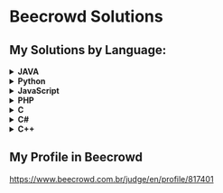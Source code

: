 # Beecrowd Solutions

## My Solutions by Language:
<!--
<details>
    <summary><strong>Language</strong></summary>
    <br />
    <div align="left">
        <table border=1>
            <tr>
                <th colspan=""></th>
            </tr>
            <tr>
                <th>BEE ID</th>
                <th>Name</th>
                <th>Code</th>
            </tr>
            <tr>
                <td align="center"></td>
                <td align="center"></td>
                <td align="center"><a href= "https://github.com/KaikyM/beecrowd-solutions/blob/main/Beecrowd_Problems/">See Here</a></td>
            </tr>
        </table>
    </div>
</details>
-- >
<!-- JAVA -->
<details>
    <summary><strong>JAVA</strong></summary>
    <br />
    <div align="left">
        <table border=1>
            <tr>
                <th colspan="3"></th>
            </tr>
            <tr>
                <th>BEE ID</th>
                <th>Name</th>
                <th>Code</th>
            </tr>
            <tr>
                <td align="center">1000</td>
                <td align="center">Hello World!</td>
                <td align="center"><a href= "https://github.com/KaikyM/beecrowd-solutions/blob/main/Beecrowd_Problems/BEE-1000-Java14.java">See Here</a></td>
            </tr>
            <tr>
                <td align="center">1001</td>
                <td align="center">Extremely Basic</td>
                <td align="center"><a href= "https://github.com/KaikyM/beecrowd-solutions/blob/main/Beecrowd_Problems/BEE-1001-Java14.java">See Here</a></td>
            <tr>
                <td align="center">1002</td>
                <td align="center">Area of a Circle</td>
                <td align="center"><a href= "https://github.com/KaikyM/beecrowd-solutions/blob/main/Beecrowd_Problems/BEE-1002-Java14.java">See Here</a></td>
            </tr>
            <tr>
                <td align="center">1003</td>
                <td align="center">Simple Sum</td>
                <td align="center"><a href= "https://github.com/KaikyM/beecrowd-solutions/blob/main/Beecrowd_Problems/BEE-1003-Java14.java">See Here</a></td>
            </tr>
            <tr>
                <td align="center">1004</td>
                <td align="center">Simple Product</td>
                <td align="center"><a href= "https://github.com/KaikyM/beecrowd-solutions/blob/main/Beecrowd_Problems/BEE-1004-Java14.java">See Here</a></td>
            </tr>
            <tr>
                <td align="center">1005</td>
                <td align="center">Average 1</td>
                <td align="center"><a href= "https://github.com/KaikyM/beecrowd-solutions/blob/main/Beecrowd_Problems/BEE-1005-Java14.java">See Here</a></td>
            </tr>
            <tr>
                <td align="center">1006</td>
                <td align="center">Average 2</td>
                <td align="center"><a href= "https://github.com/KaikyM/beecrowd-solutions/blob/main/Beecrowd_Problems/BEE-1006-Java14.java">See Here</a></td>
            </tr>
            <tr>
                <td align="center">1007</td>
                <td align="center">Difference</td>
                <td align="center"><a href= "https://github.com/KaikyM/beecrowd-solutions/blob/main/Beecrowd_Problems/BEE-1007-Java14.java">See Here</a></td>
            </tr>
            <tr>
                <td align="center">1008</td>
                <td align="center">Salary</td>
                <td align="center"><a href= "https://github.com/KaikyM/beecrowd-solutions/blob/main/Beecrowd_Problems/BEE-1008-Java14.java">See Here</a></td>
            </tr>
            <tr>
                <td align="center">1009</td>
                <td align="center">Salary with Bonus</td>
                <td align="center"><a href= "https://github.com/KaikyM/beecrowd-solutions/blob/main/Beecrowd_Problems/BEE-1009-Java14.java">See Here</a></td>
            </tr>
            <tr>
                <td align="center">1010</td>
                <td align="center">Simple Calculate</td>
                <td align="center"><a href= "https://github.com/KaikyM/beecrowd-solutions/blob/main/Beecrowd_Problems/BEE-1010-Java14.java">See Here</a></td>
            </tr>
            <tr>
                <td align="center">1011</td>
                <td align="center">Sphere</td>
                <td align="center"><a href= "https://github.com/KaikyM/beecrowd-solutions/blob/main/Beecrowd_Problems/BEE-1011-Java14.java">See Here</a></td>
            </tr>
            <tr>
                <td align="center">1012</td>
                <td align="center">Area</td>
                <td align="center"><a href= "https://github.com/KaikyM/beecrowd-solutions/blob/main/Beecrowd_Problems/BEE-1012-Java14.java">See Here</a></td>
            </tr>
            <tr>
                <td align="center">1013</td>
                <td align="center">The Greatest</td>
                <td align="center"><a href= "https://github.com/KaikyM/beecrowd-solutions/blob/main/Beecrowd_Problems/BEE-1013-Java14.java">See Here</a></td>
            </tr>
            <tr>
                <td align="center">1014</td>
                <td align="center">Consumption</td>
                <td align="center"><a href= "https://github.com/KaikyM/beecrowd-solutions/blob/main/Beecrowd_Problems/BEE-1014-Java14.java">See Here</a></td>
            </tr>
            <tr>
                <td align="center">1015</td>
                <td align="center">Distance Between Two Points</td>
                <td align="center"><a href= "https://github.com/KaikyM/beecrowd-solutions/blob/main/Beecrowd_Problems/BEE-1015-Java14.java">See Here</a></td>
            </tr>
            <tr>
                <td align="center">1016</td>
                <td align="center">Distance</td>
                <td align="center"><a href= "https://github.com/KaikyM/beecrowd-solutions/blob/main/Beecrowd_Problems/BEE-1016-Java14.java">See Here</a></td>
            </tr>
            <tr>
                <td align="center">1017</td>
                <td align="center">Fuel Spent</td>
                <td align="center"><a href= "https://github.com/KaikyM/beecrowd-solutions/blob/main/Beecrowd_Problems/BEE-1017-Java14.java">See Here</a></td>
            </tr>
             <tr>
                <td align="center">1018</td>
                <td align="center">Banknotes</td>
                <td align="center"><a href= "https://github.com/KaikyM/beecrowd-solutions/blob/main/Beecrowd_Problems/BEE-1018-Java14.java">See Here</a></td>
            </tr>
            <tr>
                <td align="center">1019</td>
                <td align="center">Time Conversion</td>
                <td align="center"><a href= "https://github.com/KaikyM/beecrowd-solutions/blob/main/Beecrowd_Problems/BEE-1019-Java14.java">See Here</a></td>
            </tr>
            <tr>
                <td align="center">1020</td>
                <td align="center">Age in Days</td>
                <td align="center"><a href= "https://github.com/KaikyM/beecrowd-solutions/blob/main/Beecrowd_Problems/BEE-1020-Java14.java">See Here</a></td>
            </tr>
             <tr>
                <td align="center">1021</td>
                <td align="center">Banknotes and Coins</td>
                <td align="center"><a href= "https://github.com/KaikyM/beecrowd-solutions/blob/main/Beecrowd_Problems/BEE-1021-Java14.java">See Here</a></td>
            </tr>
             <tr>
                <td align="center">1035</td>
                <td align="center">Selection Test 1</td>
                <td align="center"><a href= "https://github.com/KaikyM/beecrowd-solutions/blob/main/Beecrowd_Problems/BEE-1035-Java14.java">See Here</a></td>
            </tr>
            <tr>
                <td align="center">1036</td>
                <td align="center">Bhaskara's Formula</td>
                <td align="center"><a href= "https://github.com/KaikyM/beecrowd-solutions/blob/main/Beecrowd_Problems/BEE-1036-Java14.java">See Here</a></td>
            </tr>
            <tr>
                <td align="center">1037</td>
                <td align="center">Interval</td>
                <td align="center"><a href= "https://github.com/KaikyM/beecrowd-solutions/blob/main/Beecrowd_Problems/BEE-1037-Java14.java">See Here</a></td>
            </tr>
            <tr>
                <td align="center">1038</td>
                <td align="center">Snack</td>
                <td align="center"><a href= "https://github.com/KaikyM/beecrowd-solutions/blob/main/Beecrowd_Problems/BEE-1038-Java14.java">See Here</a></td>
            </tr>
            <tr>
                <td align="center">1040</td>
                <td align="center">Average 3</td>
                <td align="center"><a href= "https://github.com/KaikyM/beecrowd-solutions/blob/main/Beecrowd_Problems/BEE-1040-Java14.java">See Here</a></td>
            </tr>
            <tr>
                <td align="center">1041</td>
                <td align="center">Coordinates of a Point</td>
                <td align="center"><a href= "https://github.com/KaikyM/beecrowd-solutions/blob/main/Beecrowd_Problems/BEE-1041-Java14.java">See Here</a></td>
            </tr>
             <tr>
                <td align="center">1042</td>
                <td align="center">Simple Sort</td>
                <td align="center"><a href= "https://github.com/KaikyM/beecrowd-solutions/blob/main/Beecrowd_Problems/BEE-1042-Java14.java">See Here</a></td>
            </tr>
            <tr>
                <td align="center">1043</td>
                <td align="center">Triangle</td>
                <td align="center"><a href= "https://github.com/KaikyM/beecrowd-solutions/blob/main/Beecrowd_Problems/BEE-1043-Java14.java">See Here</a></td>
            </tr>
            <tr>
                <td align="center">1044</td>
                <td align="center">Multiples</td>
                <td align="center"><a href= "https://github.com/KaikyM/beecrowd-solutions/blob/main/Beecrowd_Problems/BEE-1044-Java14.java">See Here</a></td>
            </tr>
            <tr>
                <td align="center">1045</td>
                <td align="center">Triangle Types</td>
                <td align="center"><a href= "https://github.com/KaikyM/beecrowd-solutions/blob/main/Beecrowd_Problems/BEE-1045-Java14.java">See Here</a></td>
            </tr>
            <tr>
                <td align="center">1046</td>
                <td align="center">Game Time</td>
                <td align="center"><a href= "https://github.com/KaikyM/beecrowd-solutions/blob/main/Beecrowd_Problems/BEE-1046-Java14.java">See Here</a></td>
            </tr>
            <tr>
                <td align="center">1047</td>
                <td align="center">Game Time with Minutes</td>
                <td align="center"><a href= "https://github.com/KaikyM/beecrowd-solutions/blob/main/Beecrowd_Problems/BEE-1047-Java14.java">See Here</a></td>
            </tr>
            <tr>
                <td align="center">1048</td>
                <td align="center">Salary Increase</td>
                <td align="center"><a href= "https://github.com/KaikyM/beecrowd-solutions/blob/main/Beecrowd_Problems/BEE-1048-Java14.java">See Here</a></td>
            </tr>
             <tr>
                <td align="center">1049</td>
                <td align="center">Animal</td>
                <td align="center"><a href= "https://github.com/KaikyM/beecrowd-solutions/blob/main/Beecrowd_Problems/BEE-1049-Java14.java">See Here</a></td>
            </tr>
            <tr>
                <td align="center">1050</td>
                <td align="center">DDD</td>
                <td align="center"><a href= "https://github.com/KaikyM/beecrowd-solutions/blob/main/Beecrowd_Problems/BEE-1050-Java14.java">See Here</a></td>
            </tr>
            <tr>
                <td align="center">1051</td>
                <td align="center">Taxes</td>
                <td align="center"><a href= "https://github.com/KaikyM/beecrowd-solutions/blob/main/Beecrowd_Problems/BEE-1051-Java14.java">See Here</a></td>
            </tr>
            <tr>
                <td align="center">1052</td>
                <td align="center">Month</td>
                <td align="center"><a href= "https://github.com/KaikyM/beecrowd-solutions/blob/main/Beecrowd_Problems/BEE-1052-Java14.java">See Here</a></td>
            </tr>
            <tr>
                <td align="center">1059</td>
                <td align="center">Even Numbers</td>
                <td align="center"><a href= "https://github.com/KaikyM/beecrowd-solutions/blob/main/Beecrowd_Problems/BEE-1059-Java14.java">See Here</a></td>
            </tr>
            <tr>
                <td align="center">1060</td>
                <td align="center">Positive Numbers</td>
                <td align="center"><a href= "https://github.com/KaikyM/beecrowd-solutions/blob/main/Beecrowd_Problems/BEE-1060-Java14.java">See Here</a></td>
            </tr>
            <tr>
                <td align="center">1061</td>
                <td align="center">Event Time</td>
                <td align="center"><a href= "https://github.com/KaikyM/beecrowd-solutions/blob/main/Beecrowd_Problems/BEE-1061-Java14.java">See Here</a></td>
            </tr>
            <tr>
                <td align="center">1064</td>
                <td align="center">Positives and Average</td>
                <td align="center"><a href= "https://github.com/KaikyM/beecrowd-solutions/blob/main/Beecrowd_Problems/BEE-1064-Java14.java">See Here</a></td>
            </tr>
            <tr>
                <td align="center">1065</td>
                <td align="center">Even Between five Numbers</td>
                <td align="center"><a href= "https://github.com/KaikyM/beecrowd-solutions/blob/main/Beecrowd_Problems/BEE-1065-Java14.java">See Here</a></td>
            </tr>
            <tr>
                <td align="center">1066</td>
                <td align="center">Even, Odd, Positive and Negative</td>
                <td align="center"><a href= "https://github.com/KaikyM/beecrowd-solutions/blob/main/Beecrowd_Problems/BEE-1066-Java14.java">See Here</a></td>
            </tr>
            <tr>
                <td align="center">1067</td>
                <td align="center">Odd Numbers</td>
                <td align="center"><a href= "https://github.com/KaikyM/beecrowd-solutions/blob/main/Beecrowd_Problems/BEE-1067-Java14.java">See Here</a></td>
            </tr>
            <tr>
                <td align="center">1070</td>
                <td align="center">Six Odd Numbers</td>
                <td align="center"><a href= "https://github.com/KaikyM/beecrowd-solutions/blob/main/Beecrowd_Problems/BEE-1070-Java14.java">See Here</a></td>
            </tr>
            <tr>
                <td align="center">1071</td>
                <td align="center">Sum of Consecutive Odd Numbers I</td>
                <td align="center"><a href= "https://github.com/KaikyM/beecrowd-solutions/blob/main/Beecrowd_Problems/BEE-1071-Java14.java">See Here</a></td>
            </tr>
            <tr>
                <td align="center">1072</td>
                <td align="center">Interval 2</td>
                <td align="center"><a href= "https://github.com/KaikyM/beecrowd-solutions/blob/main/Beecrowd_Problems/BEE-1072-Java14.java">See Here</a></td>
            </tr>
            <tr>
                <td align="center">1073</td>
                <td align="center">Even Square</td>
                <td align="center"><a href= "https://github.com/KaikyM/beecrowd-solutions/blob/main/Beecrowd_Problems/BEE-1073-Java14.java">See Here</a></td>
            </tr>
            <tr>
                <td align="center">1074</td>
                <td align="center">Even or Odd</td>
                <td align="center"><a href= "https://github.com/KaikyM/beecrowd-solutions/blob/main/Beecrowd_Problems/BEE-1074-Java14.java"">See Here</a></td>
            </tr>
            <tr>
                <td align="center">1075</td>
                <td align="center">Remaining 2</td>
                <td align="center"><a href= "https://github.com/KaikyM/beecrowd-solutions/blob/main/Beecrowd_Problems/BEE-1075-Java14.java">See Here</a></td>
            </tr>
            <tr>
                <td align="center">1078</td>
                <td align="center">Multiplication Table</td>
                <td align="center"><a href= "https://github.com/KaikyM/beecrowd-solutions/blob/main/Beecrowd_Problems/BEE-1078-Java14.java"">See Here</a></td>
            </tr>
            <tr>
                <td align="center">1079</td>
                <td align="center">Weighted Averages</td>
                <td align="center"><a href= "https://github.com/KaikyM/beecrowd-solutions/blob/main/Beecrowd_Problems/BEE-1079-Java14.java">See Here</a></td>
            </tr>
            <tr>
                <td align="center">1080</td>
                <td align="center">Highest and Position</td>
                <td align="center"><a href= "https://github.com/KaikyM/beecrowd-solutions/blob/main/Beecrowd_Problems/BEE-1080-Java14.java">See Here</a></td>
            </tr>
            <tr>
                <td align="center">1094</td>
                <td align="center">Experiments</td>
                <td align="center"><a href= "https://github.com/KaikyM/beecrowd-solutions/blob/main/Beecrowd_Problems/BEE-1094-Java14.java">See Here</a></td>
            </tr>
            <tr>
                <td align="center">1095</td>
                <td align="center">Sequence IJ 1</td>
                <td align="center"><a href= "https://github.com/KaikyM/beecrowd-solutions/blob/main/Beecrowd_Problems/BEE-1095-Java14.java">See Here</a></td>
            </tr>
            <tr>
                <td align="center">1096</td>
                <td align="center">Sequence IJ 2</td>
                <td align="center"><a href= "https://github.com/KaikyM/beecrowd-solutions/blob/main/Beecrowd_Problems/BEE-1096-Java14.java">See Here</a></td>
            </tr>
            <tr>
                <td align="center">1097</td>
                <td align="center">Sequence IJ 3</td>
                <td align="center"><a href= "https://github.com/KaikyM/beecrowd-solutions/blob/main/Beecrowd_Problems/BEE-1097-Java14.java">See Here</a></td>
            </tr>
            <tr>
                <td align="center">1098</td>
                <td align="center">Sequence IJ 4</td>
                <td align="center"><a href= "https://github.com/KaikyM/beecrowd-solutions/blob/main/Beecrowd_Problems/BEE-1098-Java14.java">See Here</a></td>
            </tr>
            <tr>
                <td align="center">1099</td>
                <td align="center">Sum of Consecutive Odd Numbers II</td>
                <td align="center"><a href= "https://github.com/KaikyM/beecrowd-solutions/blob/main/Beecrowd_Problems/BEE-1099-Java14.java">See Here</a></td>
            </tr>
            <tr>
                <td align="center">1101</td>
                <td align="center">Sequence of Numbers and Sum</td>
                <td align="center"><a href= "https://github.com/KaikyM/beecrowd-solutions/blob/main/Beecrowd_Problems/BEE-1101-Java14.java">See Here</a></td>
            </tr>
            <tr>
                <td align="center">1113</td>
                <td align="center">Ascending and Descending</td>
                <td align="center"><a href= "https://github.com/KaikyM/beecrowd-solutions/blob/main/Beecrowd_Problems/BEE-1113-Java14.java">See Here</a></td>
            </tr>
            <tr>
                <td align="center">1114</td>
                <td align="center">Fixed Password</td>
                <td align="center"><a href= "https://github.com/KaikyM/beecrowd-solutions/blob/main/Beecrowd_Problems/BEE-1114-Java14.java">See Here</a></td>
            </tr>
            <tr>
                <td align="center">1115</td>
                <td align="center">Quadrant</td>
                <td align="center"><a href= "https://github.com/KaikyM/beecrowd-solutions/blob/main/Beecrowd_Problems/BEE-1115-Java14.java">See Here</a></td>
            </tr>
            <tr>
                <td align="center">1116</td>
                <td align="center">Dividing X by Y</td>
                <td align="center"><a href= "https://github.com/KaikyM/beecrowd-solutions/blob/main/Beecrowd_Problems/BEE-1116-Java14.java">See Here</a></td>
            </tr>
            <tr>
                <td align="center">1117</td>
                <td align="center">Score Validation</td>
                <td align="center"><a href= "https://github.com/KaikyM/beecrowd-solutions/blob/main/Beecrowd_Problems/BEE-1117-Java14.java">See Here</a></td>
            </tr>
            <tr>
                <td align="center">1118</td>
                <td align="center">Several Scores with Validation</td>
                <td align="center"><a href= "https://github.com/KaikyM/beecrowd-solutions/blob/main/Beecrowd_Problems/BEE-1118-Java14.java">See Here</a></td>
            </tr>
            <tr>
                <td align="center">1132</td>
                <td align="center">Multiples of 13</td>
                <td align="center"><a href= "https://github.com/KaikyM/beecrowd-solutions/blob/main/Beecrowd_Problems/BEE-1132-Java14.java">See Here</a></td>
            </tr>
            <tr>
                <td align="center">1133</td>
                <td align="center">Rest of a Division</td>
                <td align="center"><a href= "https://github.com/KaikyM/beecrowd-solutions/blob/main/Beecrowd_Problems/BEE-1133-Java14.java">See Here</a></td>
            </tr>
            <tr>
                <td align="center">1134</td>
                <td align="center">Type of Fuel</td>
                <td align="center"><a href= "https://github.com/KaikyM/beecrowd-solutions/blob/main/Beecrowd_Problems/BEE-1134-Java14.java">See Here</a></td>
            </tr>
            <tr>
                <td align="center">1142</td>
                <td align="center">PUM</td>
                <td align="center"><a href= "https://github.com/KaikyM/beecrowd-solutions/blob/main/Beecrowd_Problems/BEE-1142-Java14.java">See Here</a></td>
            </tr>
            <tr>
                <td align="center">1143</td>
                <td align="center">Squared and Cubic</td>
                <td align="center"><a href= "https://github.com/KaikyM/beecrowd-solutions/blob/main/Beecrowd_Problems/BEE-1143-Java14.java">See Here</a></td>
            </tr>
            <tr>
                <td align="center">1144</td>
                <td align="center">Logical Sequence</td>
                <td align="center"><a href= "https://github.com/KaikyM/beecrowd-solutions/blob/main/Beecrowd_Problems/BEE-1144-Java14.java">See Here</a></td>
            </tr>
            <tr>
                <td align="center">1145</td>
                <td align="center">Logical Sequence 2</td>
                <td align="center"><a href= "https://github.com/KaikyM/beecrowd-solutions/blob/main/Beecrowd_Problems/BEE-1145-Java14.java">See Here</a></td>
            </tr>
            <tr>
                <td align="center">1146</td>
                <td align="center">Growing Sequences</td>
                <td align="center"><a href= "https://github.com/KaikyM/beecrowd-solutions/blob/main/Beecrowd_Problems/BEE-1146-Java14.java">See Here</a></td>
            </tr>
            <tr>
                <td align="center">1149</td>
                <td align="center">Summing Consecutive Integers</td>
                <td align="center"><a href= "https://github.com/KaikyM/beecrowd-solutions/blob/main/Beecrowd_Problems/BEE-1149-Java14.java">See Here</a></td>
            </tr>
            <tr>
                <td align="center">1150</td>
                <td align="center">Exceeding Z</td>
                <td align="center"><a href= "https://github.com/KaikyM/beecrowd-solutions/blob/main/Beecrowd_Problems/BEE-1150-Java14.java">See Here</a></td>
            </tr>
        </table>
    </div>
</details>
<!-- Python -->
<details>
    <summary><strong>Python</strong></summary>
    <br />
    <div align="left">
        <table border=1>
            <tr>
                <th colspan="3"></th>
            </tr>
            <tr>
                <th>BEE ID</th>
                <th>Name</th>
                <th>Code</th>
            </tr>
            <tr>
                <td align="center">1000</td>
                <td align="center">Hello World!</td>
                <td align="center"><a href= "https://github.com/KaikyM/beecrowd-solutions/blob/main/Beecrowd_Problems/BEE-1000-Python.py">See Here</a></td>
            </tr>
            <tr>
                <td align="center">1002</td>
                <td align="center">Area of a Circle</td>
                <td align="center"><a href= "https://github.com/KaikyM/beecrowd-solutions/blob/main/Beecrowd_Problems/BEE-1002-Python.py">See Here</a></td>
            </tr>
            <tr>
                <td align="center">1036</td>
                <td align="center">Bhaskara's Formula</td>
                <td align="center"><a href= "https://github.com/KaikyM/beecrowd-solutions/blob/main/Beecrowd_Problems/BEE-1036-Python.py">See Here</a></td>
            </tr>
            <tr>
                <td align="center">1043</td>
                <td align="center">Triangle</td>
                <td align="center"><a href= "https://github.com/KaikyM/beecrowd-solutions/blob/main/Beecrowd_Problems/BEE-1043-Python.py">See Here</a></td>
            </tr>
        </table>
    </div>
</details>
<!-- JavaScript -->
<details>
    <summary><strong>JavaScript</strong></summary>
    <br />
    <div align="left">
        <table border=1>
            <tr>
                <th colspan="3"></th>
            </tr>
            <tr>
                <th>BEE ID</th>
                <th>Name</th>
                <th>Code</th>
            </tr>
            <tr>
                <td align="center">1000</td>
                <td align="center">Hello World!</td>
                <td align="center"><a href= "https://github.com/KaikyM/beecrowd-solutions/blob/main/Beecrowd_Problems/BEE-1000-JS.js">See Here</a></td>
            </tr>
            <tr>
                <td align="center">1002</td>
                <td align="center">Area of a Circle</td>
                <td align="center"><a href= "https://github.com/KaikyM/beecrowd-solutions/blob/main/Beecrowd_Problems/BEE-1002-JS.js">See Here</a></td>
            </tr>
        </table>
    </div>
</details>
<!-- PHP -->
<details>
    <summary><strong>PHP</strong></summary>
    <br />
    <div align="left">
        <table border=1>
            <tr>
                <th colspan="3"></th>
            </tr>
            <tr>
                <th>BEE ID</th>
                <th>Name</th>
                <th>Code</th>
            </tr>
            <tr>
                <td align="center">1000</td>
                <td align="center">Hello World!</td>
                <td align="center"><a href= "https://github.com/KaikyM/beecrowd-solutions/blob/main/Beecrowd_Problems/BEE-1000-PHP.php">See Here</a></td>
            </tr>
            <tr>
                <td align="center">1002</td>
                <td align="center">Area of a Circle</td>
                <td align="center"><a href= "https://github.com/KaikyM/beecrowd-solutions/blob/main/Beecrowd_Problems/BEE-1002-PHP.php">See Here</a></td>
            </tr>
            <tr>
                <td align="center">1015</td>
                <td align="center">Distance Between Two Points</td>
                <td align="center"><a href= "https://github.com/KaikyM/beecrowd-solutions/blob/main/Beecrowd_Problems/BEE-1015-PHP.php">See Here</a></td>
            </tr>
            <tr>
                <td align="center">1036</td>
                <td align="center">Bhaskara's Formula</td>
                <td align="center"><a href= "https://github.com/KaikyM/beecrowd-solutions/blob/main/Beecrowd_Problems/BEE-1036-PHP.php">See Here</a></td>
            </tr>
            <tr>
                <td align="center">1045</td>
                <td align="center">Triangle Types</td>
                <td align="center"><a href= "https://github.com/KaikyM/beecrowd-solutions/blob/main/Beecrowd_Problems/BEE-1045-PHP.php">See Here</a></td>
            </tr>
            <tr>
                <td align="center">1050</td>
                <td align="center">DDD</td>
                <td align="center"><a href= "https://github.com/KaikyM/beecrowd-solutions/blob/main/Beecrowd_Problems/BEE-1050-PHP.php">See Here</a></td>
            </tr>
            <tr>
                <td align="center">1095</td>
                <td align="center">Sequence IJ 1</td>
                <td align="center"><a href= "https://github.com/KaikyM/beecrowd-solutions/blob/main/Beecrowd_Problems/BEE-1095-PHP.php">See Here</a></td>
            </tr>
            <tr>
                <td align="center">1096</td>
                <td align="center">Sequence IJ 2</td>
                <td align="center"><a href= "https://github.com/KaikyM/beecrowd-solutions/blob/main/Beecrowd_Problems/BEE-1096-PHP.php">See Here</a></td>
            </tr>
            <tr>
                <td align="center">1097</td>
                <td align="center">Sequence IJ 3</td>
                <td align="center"><a href= "https://github.com/KaikyM/beecrowd-solutions/blob/main/Beecrowd_Problems/BEE-1097-PHP.php">See Here</a></td>
            </tr>
            <tr>
                <td align="center">1098</td>
                <td align="center">Sequence IJ 4</td>
                <td align="center"><a href= "https://github.com/KaikyM/beecrowd-solutions/blob/main/Beecrowd_Problems/BEE-1098-PHP.php">See Here</a></td>
            </tr>
        </table>
    </div>
</details>
<!-- C -->
<details>
    <summary><strong>C</strong></summary>
    <br />
    <div align="left">
        <table border=1>
            <tr>
                <th colspan="3"></th>
            </tr>
            <tr>
                <th>BEE ID</th>
                <th>Name</th>
                <th>Code</th>
            </tr>
            <tr>
                <td align="center">1000</td>
                <td align="center">Hello World!</td>
                <td align="center"><a href= "https://github.com/KaikyM/beecrowd-solutions/blob/main/Beecrowd_Problems/BEE-1000-C99.c">See Here</a></td>
            </tr>
            <tr>
                <td align="center">1002</td>
                <td align="center">Area of a Circle</td>
                <td align="center"><a href= "https://github.com/KaikyM/beecrowd-solutions/blob/main/Beecrowd_Problems/BEE-1002-C99.c">See Here</a></td>
            </tr>
            <tr>
                <td align="center">1015</td>
                <td align="center">Distance Between Two Points</td>
                <td align="center"><a href= "https://github.com/KaikyM/beecrowd-solutions/blob/main/Beecrowd_Problems/BEE-1015-C99.c">See Here</a></td>
            </tr>
            <tr>
                <td align="center">1036</td>
                <td align="center">Bhaskara's Formula</td>
                <td align="center"><a href= "https://github.com/KaikyM/beecrowd-solutions/blob/main/Beecrowd_Problems/BEE-1036-C99.c">See Here</a></td>
            </tr>
            <tr>
                <td align="center">1043</td>
                <td align="center">Triangle</td>
                <td align="center"><a href= "https://github.com/KaikyM/beecrowd-solutions/blob/main/Beecrowd_Problems/BEE-1043-C99.c">See Here</a></td>
            </tr>
            <tr>
                <td align="center">1045</td>
                <td align="center">Triangle Types</td>
                <td align="center"><a href= "https://github.com/KaikyM/beecrowd-solutions/blob/main/Beecrowd_Problems/BEE-1045-C99.c">See Here</a></td>
            </tr>
            <tr>
                <td align="center">1051</td>
                <td align="center">Taxes</td>
                <td align="center"><a href= "https://github.com/KaikyM/beecrowd-solutions/blob/main/Beecrowd_Problems/BEE-1051-C99.c">See Here</a></td>
            </tr>
            <tr>
                <td align="center">1052</td>
                <td align="center">Month</td>
                <td align="center"><a href= "https://github.com/KaikyM/beecrowd-solutions/blob/main/Beecrowd_Problems/BEE-1052-C99.c">See Here</a></td>
            </tr>
            <tr>
                <td align="center">1080</td>
                <td align="center">Highest and Position</td>
                <td align="center"><a href= "https://github.com/KaikyM/beecrowd-solutions/blob/main/Beecrowd_Problems/BEE-1080-C99.c">See Here</a></td>
            </tr>
            <tr>
                <td align="center">1114</td>
                <td align="center">Fixed Password</td>
                <td align="center"><a href= "https://github.com/KaikyM/beecrowd-solutions/blob/main/Beecrowd_Problems/BEE-1114-C99.c">See Here</a></td>
            </tr>
            <tr>
                <td align="center">1116</td>
                <td align="center">Dividing X by Y</td>
                <td align="center"><a href= "https://github.com/KaikyM/beecrowd-solutions/blob/main/Beecrowd_Problems/BEE-1116-C99.c">See Here</a></td>
            </tr>
            <tr>
                <td align="center">1142</td>
                <td align="center">PUM</td>
                <td align="center"><a href= "https://github.com/KaikyM/beecrowd-solutions/blob/main/Beecrowd_Problems/BEE-1142-C99.c">See Here</a></td>
            </tr>
            <tr>
                <td align="center">1143</td>
                <td align="center">Squared and Cubic</td>
                <td align="center"><a href= "https://github.com/KaikyM/beecrowd-solutions/blob/main/Beecrowd_Problems/BEE-1143-C99.c">See Here</a></td>
            </tr>
            <tr>
                <td align="center">1146</td>
                <td align="center">Growing Sequences</td>
                <td align="center"><a href= "https://github.com/KaikyM/beecrowd-solutions/blob/main/Beecrowd_Problems/BEE-1146-C99.c">See Here</a></td>
            </tr>
        </table>
    </div>
</details>
<!-- C# -->
<details>
    <summary><strong>C#</strong></summary>
    <br />
    <div align="left">
        <table border=1>
            <tr>
                <th colspan="3"></th>
            </tr>
            <tr>
                <th>BEE ID</th>
                <th>Name</th>
                <th>Code</th>
            </tr>
            <tr>
                <td align="center">1000</td>
                <td align="center">Hello World!</td>
                <td align="center"><a href= "https://github.com/KaikyM/beecrowd-solutions/blob/main/Beecrowd_Problems/BEE-1000-CSharp.cs">See Here</a></td>
            </tr>
        </table>
    </div>
</details>
<!-- C++ -->
<details>
    <summary><strong>C++</strong></summary>
    <br />
    <div align="left">
        <table border=1>
            <tr>
                <th colspan="3"></th>
            </tr>
            <tr>
                <th>BEE ID</th>
                <th>Name</th>
                <th>Code</th>
            </tr>
            <tr>
                <td align="center">1000</td>
                <td align="center">Hello World!</td>
                <td align="center"><a href= "https://github.com/KaikyM/beecrowd-solutions/blob/main/Beecrowd_Problems/BEE-1000-C++.ino">See Here</a></td>
            </tr>
        </table>
    </div>
</details>

## My Profile in Beecrowd
https://www.beecrowd.com.br/judge/en/profile/817401
